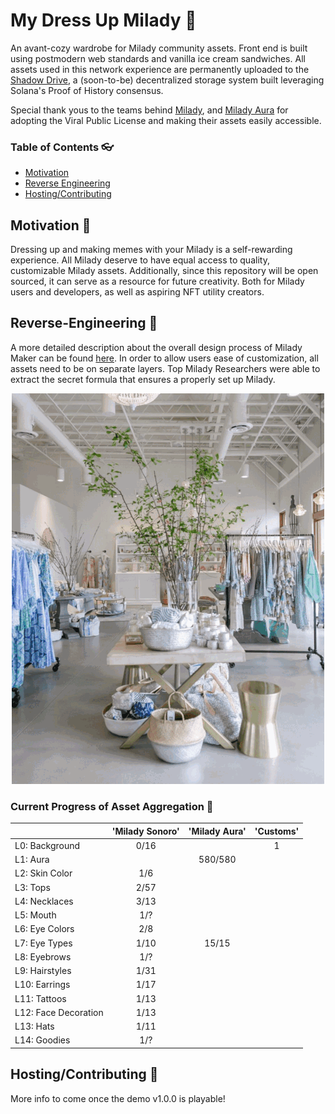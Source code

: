 # My Dress Up Milady :kimono:
An avant-cozy wardrobe for Milady community assets. Front end is built using postmodern web standards and vanilla ice cream sandwiches. All assets used in this network experience are permanently uploaded to the [Shadow Drive](https://shdw.genesysgo.com/), a (soon-to-be) decentralized storage system built leveraging Solana's Proof of History consensus. 

Special thank yous to the teams behind [Milady](https://twitter.com/miladymaker), and [Milady Aura](https://twitter.com/miladyauras) for adopting the Viral Public License and making their assets easily accessible. 

### Table of Contents :eyeglasses:
- [Motivation](#Motivation)
- [Reverse Engineering](#Reverse-Engineering)
- [Hosting/Contributing](#Hosting/Contributing)


## Motivation :womans_hat:
Dressing up and making memes with your Milady is a self-rewarding experience. All Milady deserve to have equal access to quality, customizable Milady assets. Additionally, since this repository will be open sourced, it can serve as a resource for future creativity. Both for Milady users and developers, as well as aspiring NFT utility creators. 


## Reverse-Engineering :yarn:
A more detailed description about the overall design process of Milady Maker can be found [here](https://goldenlight.mirror.xyz/aSbBpC_h07_a5DJA3mXAiclE4VF7UpQUhPbIpGg6iWo). In order to allow users ease of customization, all assets need to be on separate layers. Top Milady Researchers were able to extract the secret formula that ensures a properly set up Milady.

<p align="center">
  <img src="assets/images/milady maker.gif" alt="animated" />
  </n>
</p>

### Current Progress of Asset Aggregation :gem:

|                       | 'Milady Sonoro' |   'Milady Aura' |   'Customs' |
|-----------------------|:---------------:|:---------------:|:-----------:|
| L0: Background        |  0/16           |                 |   1         |
| L1: Aura              |                 |   580/580       |             |
| L2: Skin Color        |  1/6            |                 |             |
| L3: Tops              |  2/57           |                 |             |
| L4: Necklaces         |  3/13           |                 |             |
| L5: Mouth             |  1/?            |                 |             |
| L6: Eye Colors        |  2/8            |                 |             |
| L7: Eye Types         |  1/10           |   15/15         |             |
| L8: Eyebrows          |  1/?            |                 |             |
| L9: Hairstyles        |  1/31           |                 |             |
| L10: Earrings         |  1/17           |                 |             |
| L11: Tattoos          |  1/13           |                 |             |
| L12: Face Decoration  |  1/13           |                 |             |
| L13: Hats             |  1/11           |                 |             |
| L14: Goodies          |  1/?            |                 |             |

## Hosting/Contributing :prayer_beads:
More info to come once the demo v1.0.0 is playable!